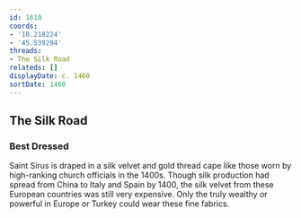 ```yaml
---
id: 1610
coords:
- '10.218224'
- '45.539294'
threads:
- The Silk Road
relateds: []
displayDate: c. 1460
sortDate: 1460
---
```


## The Silk Road

### Best Dressed

Saint Sirus is draped in a silk velvet and gold thread cape like those worn by high-ranking church officials in the 1400s. Though silk production had spread from China to Italy and Spain by 1400, the silk velvet from these European countries was still very expensive. Only the truly wealthy or powerful in Europe or Turkey could wear these fine fabrics.
